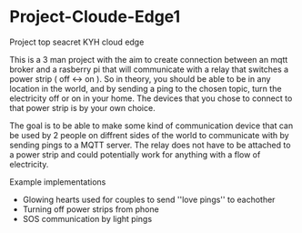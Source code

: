 # Project-Cloude-Edge1
Project top seacret KYH cloud edge 


This is a 3 man project with the aim to create connection between an mqtt broker and a rasberry pi that will communicate with a relay that switches a power strip ( off <-> on ).
So in theory, you should be able to be in any location in the world, and by sending a ping to the chosen topic, turn the electricity off or on in your home. 
The devices that you chose to connect to that power strip is by your own choice.


The goal is to be able to make some kind of communication device that can be used by 2 people on diffrent sides of the world to communicate with by sending pings to a MQTT server.
The relay does not have to be attached to a power strip and could potentially work for anything with a flow of electricity.

Example implementations

* Glowing hearts used for couples to send ''love pings'' to eachother 
* Turning off power strips from phone
* SOS communication by light pings


